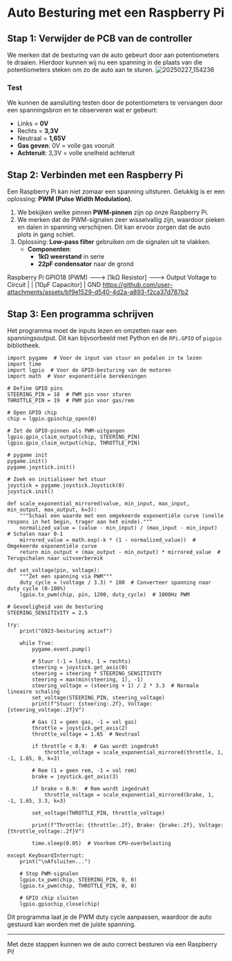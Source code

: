 # Auto Besturing met een Raspberry Pi

## Stap 1: Verwijder de PCB van de controller

We merken dat de besturing van de auto gebeurt door aan potentiometers te draaien. Hierdoor kunnen wij nu een spanning in de plaats van die potentiometers steken om zo de auto aan te sturen.
![20250227_154236](https://github.com/user-attachments/assets/cfab9f6f-1a88-4409-8efe-c221b727cd5d)

### Test
We kunnen de aansluiting testen door de potentiometers te vervangen door een spanningsbron en te observeren wat er gebeurt:
- Links = **0V**
- Rechts = **3,3V**
- Neutraal = **1,65V**
- **Gas geven**: 0V = volle gas vooruit
- **Achteruit**: 3,3V = volle snelheid achteruit





## Stap 2: Verbinden met een Raspberry Pi

Een Raspberry Pi kan niet zomaar een spanning uitsturen. Gelukkig is er een oplossing: **PWM (Pulse Width Modulation)**.

1. We bekijken welke pinnen **PWM-pinnen** zijn op onze Raspberry Pi.
2. We merken dat de PWM-signalen zeer wisselvallig zijn, waardoor pieken en dalen in spanning verschijnen. Dit kan ervoor zorgen dat de auto plots in gang schiet.
3. Oplossing: **Low-pass filter** gebruiken om de signalen uit te vlakken.
   - **Componenten**:
     - **1kΩ weerstand** in serie
     - **22pF condensator** naar de grond
     
Raspberry Pi GPIO18 (PWM) ---> [1kΩ Resistor] ---> Output Voltage to Circuit
                                      |
                                      |
                                [10µF Capacitor]
                                      |
                                     GND
https://github.com/user-attachments/assets/bf9e1529-d540-4d2a-a893-f2ca37d787b2

## Stap 3: Een programma schrijven

Het programma moet de inputs lezen en omzetten naar een spanningsoutput. Dit kan bijvoorbeeld met Python en de `RPi.GPIO` of `pigpio` bibliotheek.

```
import pygame  # Voor de input van stuur en pedalen in te lezen
import time
import lgpio  # Voor de GPIO-besturing van de motoren
import math  # Voor exponentiële berekeningen

# Define GPIO pins
STEERING_PIN = 18  # PWM pin voor sturen
THROTTLE_PIN = 19  # PWM pin voor gas/rem

# Open GPIO chip
chip = lgpio.gpiochip_open(0)

# Zet de GPIO-pinnen als PWM-uitgangen
lgpio.gpio_claim_output(chip, STEERING_PIN)
lgpio.gpio_claim_output(chip, THROTTLE_PIN)

# pygame init
pygame.init()
pygame.joystick.init()

# Zoek en initialiseer het stuur
joystick = pygame.joystick.Joystick(0)
joystick.init()

def scale_exponential_mirrored(value, min_input, max_input, min_output, max_output, k=3):
    """Schaal een waarde met een omgekeerde exponentiële curve (snelle respons in het begin, trager aan het einde)."""
    normalized_value = (value - min_input) / (max_input - min_input)  # Schalen naar 0-1
    mirrored_value = math.exp(-k * (1 - normalized_value))  # Omgekeerde exponentiële curve
    return min_output + (max_output - min_output) * mirrored_value  # Terugschalen naar uitvoerbereik

def set_voltage(pin, voltage):
    """Zet een spanning via PWM"""
    duty_cycle = (voltage / 3.3) * 100  # Converteer spanning naar duty cycle (0-100%)
    lgpio.tx_pwm(chip, pin, 1200, duty_cycle)  # 1000Hz PWM

# Gevoeligheid van de besturing
STEERING_SENSITIVITY = 2.5  

try:
    print("G923-besturing actief")

    while True:
        pygame.event.pump()

        # Stuur (-1 = links, 1 = rechts)
        steering = joystick.get_axis(0)
        steering = steering * STEERING_SENSITIVITY  
        steering = max(min(steering, 1), -1)  
        steering_voltage = (steering + 1) / 2 * 3.3  # Normale lineaire schaling
        set_voltage(STEERING_PIN, steering_voltage)
        print(f"Stuur: {steering:.2f}, Voltage: {steering_voltage:.2f}V")

        # Gas (1 = geen gas, -1 = vol gas)
        throttle = joystick.get_axis(2)
        throttle_voltage = 1.65  # Neutraal

        if throttle < 0.9:  # Gas wordt ingedrukt
            throttle_voltage = scale_exponential_mirrored(throttle, 1, -1, 1.65, 0, k=3)  

        # Rem (1 = geen rem, -1 = vol rem)
        brake = joystick.get_axis(3)

        if brake < 0.9:  # Rem wordt ingedrukt
            throttle_voltage = scale_exponential_mirrored(brake, 1, -1, 1.65, 3.3, k=3)  

        set_voltage(THROTTLE_PIN, throttle_voltage)

        print(f"Throttle: {throttle:.2f}, Brake: {brake:.2f}, Voltage: {throttle_voltage:.2f}V")

        time.sleep(0.05)  # Voorkom CPU-overbelasting

except KeyboardInterrupt:
    print("\nAfsluiten...")

    # Stop PWM-signalen
    lgpio.tx_pwm(chip, STEERING_PIN, 0, 0)
    lgpio.tx_pwm(chip, THROTTLE_PIN, 0, 0)

    # GPIO chip sluiten
    lgpio.gpiochip_close(chip)

```

Dit programma laat je de PWM duty cycle aanpassen, waardoor de auto gestuurd kan worden met de juiste spanning.

---

Met deze stappen kunnen we de auto correct besturen via een Raspberry Pi!
